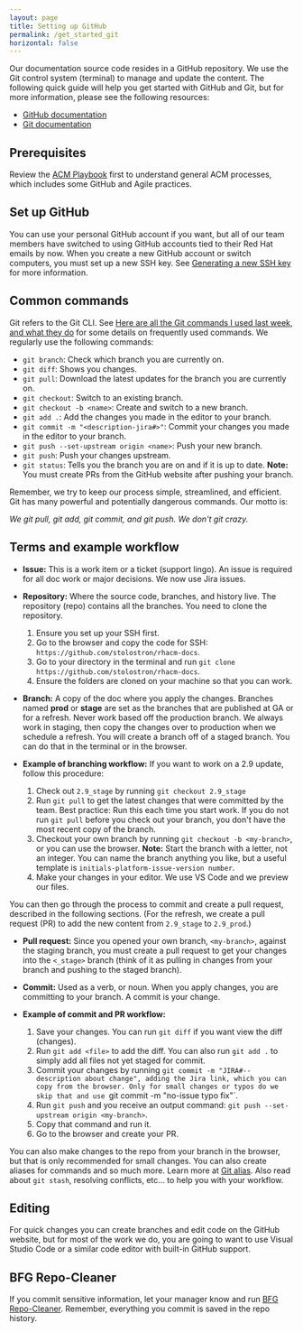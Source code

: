 ```yaml
---
layout: page
title: Setting up GitHub
permalink: /get_started_git
horizontal: false
---
```


Our documentation source code resides in a GitHub repository. We use the Git control system (terminal) to manage and update the content. The following quick guide will help you get started with GitHub and Git, but for more information, please see the following resources:

- [GitHub documentation](https://docs.github.com/)
- [Git documentation](https://git-scm.com/doc)

## Prerequisites

Review the [ACM Playbook](https://docs.google.com/document/d/1YTqpZRH54Bnn4WJ2nZmjaCoiRtqmrc2w6DdQxe_yLZ8/edit#) first to understand general ACM processes, which includes some GitHub and Agile practices.

## Set up GitHub

You can use your personal GitHub account if you want, but all of our team members have switched to using GitHub accounts tied to their Red Hat emails by now. When you create a new GitHub account or switch computers, you must set up a new SSH key. See [Generating a new SSH key](https://docs.github.com/en/authentication/connecting-to-github-with-ssh/generating-a-new-ssh-key-and-adding-it-to-the-ssh-agent) for more information.

## Common commands

Git refers to the Git CLI. See [Here are all the Git commands I used last week, and what they do](https://www.freecodecamp.org/news/git-cheat-sheet-and-best-practices-c6ce5321f52/) for some details on frequently used commands. We regularly use the following commands:

- `git branch`: Check which branch you are currently on.
- `git diff`: Shows you changes.
- `git pull`: Download the latest updates for the branch you are currently on.
- `git checkout`: Switch to an existing branch.
- `git checkout -b <name>`: Create and switch to a new branch.
- `git add .`: Add the changes you made in the editor to your branch. 
- `git commit -m "<description-jira#>"`: Commit your changes you made in the editor to your branch. 
- `git push --set-upstream origin <name>`: Push your new branch.
- `git push`: Push your changes upstream.
- `git status`: Tells you the branch you are on and if it is up to date.
   **Note:** You must create PRs from the GitHub website after pushing your branch.

Remember, we try to keep our process simple, streamlined, and efficient. Git has many powerful and potentially dangerous commands. Our motto is:

_We git pull, git add, git commit, and git push. We don't git crazy._

## Terms and example workflow

- **Issue:** This is a work item or a ticket (support lingo). An issue is required for all doc work or major decisions. We now use Jira issues.
  
- **Repository:** Where the source code, branches, and history live. The repository (repo) contains all the branches. You need to clone the repository.
  1. Ensure you set up your SSH first.
  2. Go to the browser and copy the code for SSH: `https://github.com/stolostron/rhacm-docs`.
  3. Go to your directory in the terminal and run `git clone https://github.com/stolostron/rhacm-docs`.
  4. Ensure the folders are cloned on your machine so that you can work.
  
- **Branch:** A copy of the doc where you apply the changes. Branches named **prod** or **stage** are set as the branches that are published at GA or for a refresh. Never work based off the production branch. We always work in staging, then copy the changes over to production when we schedule a refresh. You will create a branch off of a staged branch. You can do that in the terminal or in the browser.

- **Example of branching workflow:** If you want to work on a 2.9 update, follow this procedure:
  1. Check out `2.9_stage` by running `git checkout 2.9_stage`
  2. Run `git pull` to get the latest changes that were committed by the team. Best practice: Run this each time you start work. If you do not run `git pull` before you check out your branch, you don't have the most recent copy of the branch.
  3. Checkout your own branch by running `git checkout -b <my-branch>`, or you can use the browser. **Note:** Start the branch with a letter, not an integer. You can name the branch anything you like, but a useful template is `initials-platform-issue-version number`.
  4. Make your changes in your editor. We use VS Code and we preview our files.

You can then go through the process to commit and create a pull request, described in the following sections. (For the refresh, we create a pull request (PR) to add the new content from `2.9_stage` to `2.9_prod`.)
  
- **Pull request:** Since you opened your own branch, `<my-branch>`, against the staging branch, you must create a pull request to get your changes into the `<_stage>` branch (think of it as pulling in changes from your branch and pushing to the staged branch).
  
- **Commit:** Used as a verb, or noun. When you apply changes, you are committing to your branch. A commit is your change.

- **Example of commit and PR workflow:**
  1. Save your changes. You can run `git diff` if you want view the diff (changes).
  2. Run `git add <file>` to add the diff. You can also run `git add .` to simply add all files not yet staged for commit.
  3. Commit your changes by running `git commit -m "JIRA#--description about change", adding the Jira link, which you can copy from the browser. Only for small changes or typos do we skip that and use `git commit -m "no-issue typo fix"`.
  4. Run `git push` and you receive an output command: `git push --set-upstream origin <my-branch>`.
  5. Copy that command and run it.
  6. Go to the browser and create your PR.

You can also make changes to the repo from your branch in the browser, but that is only recommended for small changes. You can also create aliases for commands and so much more. Learn more at [Git alias](https://www.atlassian.com/git/tutorials/git-alias). Also read about `git stash`, resolving conflicts, etc... to help you with your workflow.

## Editing
   
For quick changes you can create branches and edit code on the GitHub website, but for most of the work we do, you are going to want to use Visual Studio Code or a similar code editor with built-in GitHub support.

## BFG Repo-Cleaner

If you commit sensitive information, let your manager know and run [BFG Repo-Cleaner](https://rtyley.github.io/bfg-repo-cleaner/). Remember, everything you commit is saved in the repo history.
